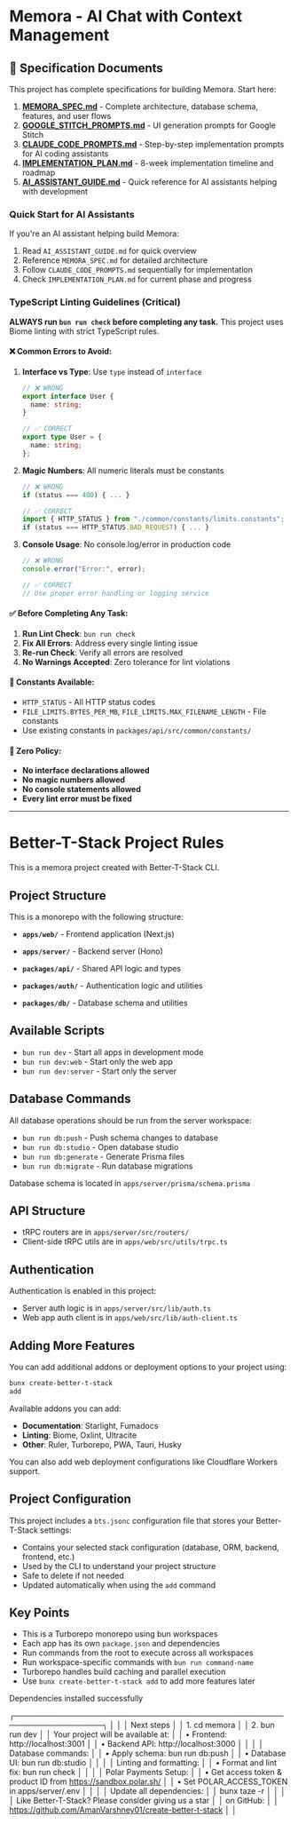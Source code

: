 <!-- Generated by Ruler -->

# Memora - AI Chat with Context Management

## 📖 Specification Documents

This project has complete specifications for building Memora. Start here:

1. **[MEMORA_SPEC.md](./MEMORA_SPEC.md)** - Complete architecture, database schema, features, and user flows
2. **[GOOGLE_STITCH_PROMPTS.md](./GOOGLE_STITCH_PROMPTS.md)** - UI generation prompts for Google Stitch
3. **[CLAUDE_CODE_PROMPTS.md](./CLAUDE_CODE_PROMPTS.md)** - Step-by-step implementation prompts for AI coding assistants
4. **[IMPLEMENTATION_PLAN.md](./IMPLEMENTATION_PLAN.md)** - 8-week implementation timeline and roadmap
5. **[AI_ASSISTANT_GUIDE.md](./AI_ASSISTANT_GUIDE.md)** - Quick reference for AI assistants helping with development

### Quick Start for AI Assistants

If you're an AI assistant helping build Memora:
1. Read `AI_ASSISTANT_GUIDE.md` for quick overview
2. Reference `MEMORA_SPEC.md` for detailed architecture
3. Follow `CLAUDE_CODE_PROMPTS.md` sequentially for implementation
4. Check `IMPLEMENTATION_PLAN.md` for current phase and progress

### TypeScript Linting Guidelines (Critical)

**ALWAYS run `bun run check` before completing any task.** This project uses Biome linting with strict TypeScript rules.

#### ❌ Common Errors to Avoid:

1. **Interface vs Type**: Use `type` instead of `interface`
   ```typescript
   // ❌ WRONG
   export interface User {
     name: string;
   }

   // ✅ CORRECT
   export type User = {
     name: string;
   };
   ```

2. **Magic Numbers**: All numeric literals must be constants
   ```typescript
   // ❌ WRONG
   if (status === 400) { ... }
   
   // ✅ CORRECT
   import { HTTP_STATUS } from "./common/constants/limits.constants";
   if (status === HTTP_STATUS.BAD_REQUEST) { ... }
   ```

3. **Console Usage**: No console.log/error in production code
   ```typescript
   // ❌ WRONG
   console.error("Error:", error);
   
   // ✅ CORRECT
   // Use proper error handling or logging service
   ```

#### ✅ Before Completing Any Task:

1. **Run Lint Check**: `bun run check`
2. **Fix All Errors**: Address every single linting issue
3. **Re-run Check**: Verify all errors are resolved
4. **No Warnings Accepted**: Zero tolerance for lint violations

#### 📁 Constants Available:
- `HTTP_STATUS` - All HTTP status codes
- `FILE_LIMITS.BYTES_PER_MB`, `FILE_LIMITS.MAX_FILENAME_LENGTH` - File constants
- Use existing constants in `packages/api/src/common/constants/`

#### 🚨 Zero Policy:
- **No interface declarations allowed**
- **No magic numbers allowed**  
- **No console statements allowed**
- **Every lint error must be fixed**

---

<!-- Source: .ruler/bts.md -->

# Better-T-Stack Project Rules

This is a memora project created with Better-T-Stack CLI.

## Project Structure

This is a monorepo with the following structure:

- **`apps/web/`** - Frontend application (Next.js)

- **`apps/server/`** - Backend server (Hono)

- **`packages/api/`** - Shared API logic and types
- **`packages/auth/`** - Authentication logic and utilities
- **`packages/db/`** - Database schema and utilities


## Available Scripts

- `bun run dev` - Start all apps in development mode
- `bun run dev:web` - Start only the web app
- `bun run dev:server` - Start only the server

## Database Commands

All database operations should be run from the server workspace:

- `bun run db:push` - Push schema changes to database
- `bun run db:studio` - Open database studio
- `bun run db:generate` - Generate Prisma files
- `bun run db:migrate` - Run database migrations

Database schema is located in `apps/server/prisma/schema.prisma`

## API Structure

- tRPC routers are in `apps/server/src/routers/`
- Client-side tRPC utils are in `apps/web/src/utils/trpc.ts`

## Authentication

Authentication is enabled in this project:
- Server auth logic is in `apps/server/src/lib/auth.ts`
- Web app auth client is in `apps/web/src/lib/auth-client.ts`

## Adding More Features

You can add additional addons or deployment options to your project using:

```bash
bunx create-better-t-stack
add
```

Available addons you can add:
- **Documentation**: Starlight, Fumadocs
- **Linting**: Biome, Oxlint, Ultracite
- **Other**: Ruler, Turborepo, PWA, Tauri, Husky

You can also add web deployment configurations like Cloudflare Workers support.

## Project Configuration

This project includes a `bts.jsonc` configuration file that stores your Better-T-Stack settings:

- Contains your selected stack configuration (database, ORM, backend, frontend, etc.)
- Used by the CLI to understand your project structure
- Safe to delete if not needed
- Updated automatically when using the `add` command

## Key Points

- This is a Turborepo monorepo using bun workspaces
- Each app has its own `package.json` and dependencies
- Run commands from the root to execute across all workspaces
- Run workspace-specific commands with `bun run command-name`
- Turborepo handles build caching and parallel execution
- Use `bunx
create-better-t-stack add` to add more features later


Dependencies installed successfully

 ╭──────────────────────────────────────────────────────────────────╮
 │                                                                  │
 │  Next steps                                                      │
 │  1. cd memora                                                    │
 │  2. bun run dev                                                  │
 │  Your project will be available at:                              │
 │  • Frontend: http://localhost:3001                               │
 │  • Backend API: http://localhost:3000                            │
 │                                                                  │
 │  Database commands:                                              │
 │  • Apply schema: bun run db:push                                 │
 │  • Database UI: bun run db:studio                                │
 │                                                                  │
 │  Linting and formatting:                                         │
 │  • Format and lint fix: bun run check                            │
 │                                                                  │
 │  Polar Payments Setup:                                           │
 │  • Get access token & product ID from https://sandbox.polar.sh/  │
 │  • Set POLAR_ACCESS_TOKEN in apps/server/.env                    │
 │                                                                  │
 │  Update all dependencies:                                        │
 │  bunx taze -r                                                    │
 │                                                                  │
 │  Like Better-T-Stack? Please consider giving us a star           │
 │     on GitHub:                                                   │
 │  https://github.com/AmanVarshney01/create-better-t-stack         │
 │                                                            